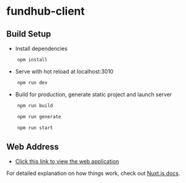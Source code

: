 # fundhub-client

## Build Setup

* Install dependencies

```sh
    npm install
```

* Serve with hot reload at localhost:3010

```sh
    npm run dev
```

* Build for production, generate static project and launch server

```sh
    npm run build
```

```sh
    npm run generate
```

```sh
    npm run start
```

## Web Address

* [Click this link to view the web application](https://632d9087bb117102bdbf28b8--titan-crowdfunding-app.netlify.app/)

For detailed explanation on how things work, check out [Nuxt.js docs](https://nuxtjs.org).
